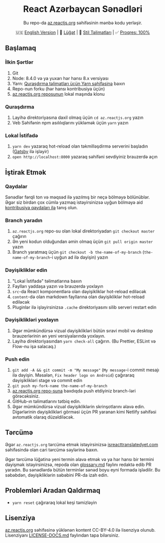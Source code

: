 <h1 align="center">React Azərbaycan Sənədləri</h1>
<div align="center">

Bu repo-da [az.reactjs.org](https://az.reactjs.org/) səhifəsinin mənbə kodu yerləşir.

🇺🇸 [English Version](https://github.com/reactjs/az.reactjs.org/blob/master/README.md) | 📖 [Lüğət](https://github.com/reactjs/az.reactjs.org/blob/master/glossary.md) | 💅 [Stil Təlimatları](https://github.com/reactjs/az.reactjs.org/blob/master/style-guide.az.md) | ✅ [Proqres: 100%](https://www.isreacttranslatedyet.com/)
</div>

## Başlamaq

### İlkin Şərtlər

1. Git
1. Node: 8.4.0 və ya yuxarı hər hansı 8.x versiyası
1. Yarn: [Quraşdırma təlimatları üçün Yarn səhifəsinə](https://yarnpkg.com/lang/en/docs/install/) baxın
1. Repo-nun forku (hər hansı kontribusiya üçün)
1. [az.reactjs.org reposunun](https://github.com/reactjs/az.reactjs.org) lokal maşında klonu

### Quraşdırma

1. Layihə direktoriyasına daxil olmaq üçün `cd az.reactjs.org` yazın
1. Veb Səhifənin npm asılılıqlarını yükləmək üçün `yarn` yazın

### Lokal İstifadə

1. `yarn dev` yazaraq hot-reload olan təkmilləşdirmə serverini başladın ([Gatsby](https://www.gatsbyjs.org) ilə işləyir)
1. `open http://localhost:8000` yazaraq səhifəni sevdiyiniz brauzerdə açın

## İştirak Etmək

### Qaydalar

Sənədlər fərqli ton və məqsəd ilə yazılmış bir neçə bölməyə bölünüblər. Əgər siz birdən çox cümlə yazmaq istəyirsinizsə uyğun bölməyə aid [kontribusiya qaydaları ilə](https://github.com/reactjs/az.reactjs.org/blob/master/CONTRIBUTING.md#guidelines-for-text) tanış olun.

### Branch yaradın

1. `az.reactjs.org` repo-su olan lokal direktoriyadan `git checkout master` çağırın
1. Ən yeni kodun olduğundan əmin olmaq üçün `git pull origin master` yazın
1. Branch yaratmaq üçün `git checkout -b the-name-of-my-branch` (`the-name-of-my-branch`-i uyğun ad ilə dəyişin) yazın

### Dəyişikliklər edin

1. "Lokal İstifadə" təlimatlarına baxın
1. Faylları yaddaşa yazın və brauzerdə yoxlayın
  1. `src`-da React komponentlərə olan dəyişikliklər hot-reload ediləcək
  1. `content`-də olan markdown fayllarına olan dəyişikliklər hot-reload ediləcək
  1. Pluginlər ilə işləyirsinizsə `.cache` direktoriyasını silib serveri restart edin

### Dəyişiklikləri yoxlayın

1. Əgər mümkündürsə vizual dəyişiklikləri bütün sıravi mobil və desktop brauzerlərinin ən yeni versiyalarında yoxlayın.
1. Layihə direktoriyasından `yarn check-all` çağırın. (Bu Prettier, ESLint və Flow-nu işə salacaq.)

### Push edin

1. `git add -A && git commit -m "My message"` (`My message`-i commit mesajı ilə dəyişin. Məsələn, `Fix header logo on Android`) çağıraraq dəyişiklikləri stage və commit edin
1. `git push my-fork-name the-name-of-my-branch`
1. [az.reactjs.org repo-suna](https://github.com/reactjs/az.reactjs.org) baxdıqda push etdiyiniz branch-ləri görəcəksiniz.
1. GitHub-ın təlimatlarını tətbiq edin.
1. Əgər mümkündürsə vizual dəyişikliklərin skrinşotlarını əlavə edin. Digərlərinin dəyişiklikləri görməsi üçün PR yaranan kimi Netlify səhifəsi avtomatik olaraq düzəldiləcək.

## Tərcümə

Əgər `az.reactjs.org` tərcümə etmək istəyirsinizsə [isreacttranslatedyet.com](https://www.isreacttranslatedyet.com/) səhifəsində olan cari tərcümə səylərinə baxın.

Əgər tərcümə lüğətinə yeni termin əlavə etmək və ya hər hansı bir termini dəyişmək istəyirsinizsə, repoda olan [glossary.md](https://github.com/reactjs/az.reactjs.org/blob/master/glossary.md) faylını redaktə edib PR yaradın. Bu sənədlərdə bütün terminlər sənəd boyu eyni formada işlədilir. Bu səbəbdən, dəyişikliklərin səbəbini PR-da izah edin.

## Problemləri Aradan Qaldırmaq

- `yarn reset` çağıraraq lokal keşi təmizləyin

## Lisenziya

[az.reactjs.org](https://az.reactjs.org/) səhifəsinə yüklənən kontent CC-BY-4.0 ilə lisenziya olunub. Lisenziyanı [LICENSE-DOCS.md](https://github.com/open-source-explorer/reactjs.org/blob/master/LICENSE-DOCS.md) faylından tapa bilərsiniz.
